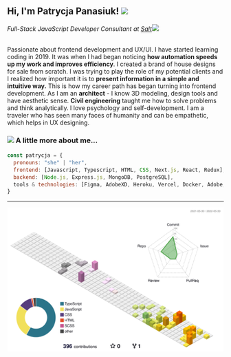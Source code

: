 <h2> Hi, I'm Patrycja Panasiuk! <img src="https://media.giphy.com/media/mGcNjsfWAjY5AEZNw6/giphy.gif" width="50"></h2>

<i>Full-Stack JavaScript Developer Consultant at <a href="https://www.salt.dev/">Salt</a><img src="https://media.giphy.com/media/WUlplcMpOCEmTGBtBW/giphy.gif" width="30"> </i>
</br>
</br>

Passionate about frontend development and UX/UI. I have started learning coding in 2019. It was when I had began noticing <b>how automation speeds up my work and improves efficiency</b>. I created a brand of house designs for sale from scratch. I was trying to play the role of my potential clients and I realized how important it is to <b>present information in a simple and intuitive way.</b> This is how my career path has began turning into frontend development.
As I am an <b>architect</b> - I know 3D modeling, design tools and have aesthetic sense. <b>Civil engineering</b> taught me how to solve problems and think analytically. I love psychology and self-development. I am a traveler who has seen many faces of humanity and can be empathetic, which helps in UX designing.


### <img src="https://media.giphy.com/media/fYSnHlufseco8Fh93Z/giphy.gif" width="30"> A little more about me...  

```javascript
const patrycja = {
  pronouns: "she" | "her",
  frontend: [Javascript, Typescript, HTML, CSS, Next.js, React, Redux],
  backend: [Node.js, Express.js, MongoDB, PostgreSQL],
  tools & technologies: [Figma, AdobeXD, Heroku, Vercel, Docker, Adobe, Jest, Github Actions, Mocha, Postman, VS Code],
}
```


---



![](./profile-3d-contrib/profile-south-season-animate.svg)
